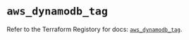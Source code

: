 # `aws_dynamodb_tag`

Refer to the Terraform Registory for docs: [`aws_dynamodb_tag`](https://www.terraform.io/docs/providers/aws/r/dynamodb_tag).
